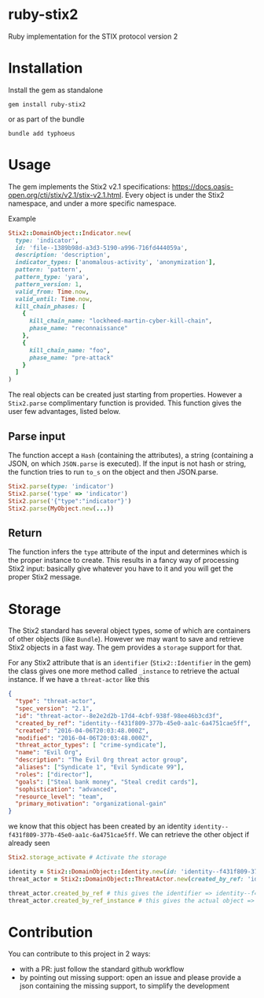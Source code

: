 # ruby-stix2
Ruby implementation for the STIX protocol version 2

# Installation

Install the gem as standalone

```
gem install ruby-stix2
```

or as part of the bundle

```
bundle add typhoeus
```

# Usage

The gem implements the Stix2 v2.1 specifications: https://docs.oasis-open.org/cti/stix/v2.1/stix-v2.1.html. Every object
is under the Stix2 namespace, and under a more specific namespace.

Example

```ruby
Stix2::DomainObject::Indicator.new(
  type: 'indicator',
  id: 'file--1389b98d-a3d3-5190-a996-716fd444059a',
  description: 'description',
  indicator_types: ['anomalous-activity', 'anonymization'],
  pattern: 'pattern',
  pattern_type: 'yara',
  pattern_version: 1,
  valid_from: Time.now,
  valid_until: Time.now,
  kill_chain_phases: [
    {
      kill_chain_name: "lockheed-martin-cyber-kill-chain",
      phase_name: "reconnaissance"
    },
    {
      kill_chain_name: "foo",
      phase_name: "pre-attack"
    }
  ]
)
```

The real objects can be created just starting from properties. However a `Stix2.parse` complimentary function is provided. This function gives the user few advantages, listed below.

## Parse input

The function accept a `Hash` (containing the attributes), a string (containing a JSON, on which `JSON.parse` is
executed). If the input is not hash or string, the function tries to run `to_s` on the object and then JSON.parse.

```ruby
Stix2.parse(type: 'indicator')
Stix2.parse('type' => 'indicator')
Stix2.parse('{"type":"indicator"}')
Stix2.parse(MyObject.new(...))
```

## Return

The function infers the `type` attribute of the input and determines which is the proper instance to create. This 
results in a fancy way of processing Stix2 input: basically give whatever you have to it and you will get the proper
Stix2 message.

# Storage

The Stix2 standard has several object types, some of which are containers of other objects (like `Bundle`). However we
may want to save and retrieve Stix2 objects in a fast way. The gem provides a `storage` support for that.

For any Stix2 attribute that is an `identifier` (`Stix2::Identifier` in the gem) the class gives one more method called
`_instance` to retrieve the actual instance. If we have a `threat-actor` like this

```json
{
  "type": "threat-actor",
  "spec_version": "2.1",
  "id": "threat-actor--8e2e2d2b-17d4-4cbf-938f-98ee46b3cd3f",
  "created_by_ref": "identity--f431f809-377b-45e0-aa1c-6a4751cae5ff",
  "created": "2016-04-06T20:03:48.000Z",
  "modified": "2016-04-06T20:03:48.000Z",
  "threat_actor_types": [ "crime-syndicate"],
  "name": "Evil Org",
  "description": "The Evil Org threat actor group",
  "aliases": ["Syndicate 1", "Evil Syndicate 99"],
  "roles": ["director"],
  "goals": ["Steal bank money", "Steal credit cards"],
  "sophistication": "advanced",
  "resource_level": "team",
  "primary_motivation": "organizational-gain"
}
```

we know that this object has been created by an identity `identity--f431f809-377b-45e0-aa1c-6a4751cae5ff`. We can
retrieve the other object if already seen

```ruby
Stix2.storage_activate # Activate the storage

identity = Stix2::DomainObject::Identity.new(id: 'identity--f431f809-377b-45e0-aa1c-6a4751cae5ff', ...)
threat_actor = Stix2::DomainObject::ThreatActor.new(created_by_ref: 'identity--f431f809-377b-45e0-aa1c-6a4751cae5ff', ...)

threat_actor.created_by_ref # this gives the identifier => identity--f431f809-377b-45e0-aa1c-6a4751cae5ff
threat_actor.created_by_ref_instance # this gives the actual object => Stix2::DomainObject::Identity
```

# Contribution

You can contribute to this project in 2 ways:

- with a PR: just follow the standard github workflow
- by pointing out missing support: open an issue and please provide a json containing the missing support, to simplify
the development
